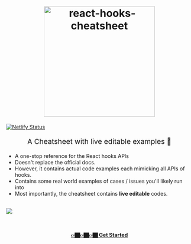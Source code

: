 <h1 align="center">
  <a target="_blank" href="http://react-hooks-cheatsheet.surge.sh/">
    <img src="https://i.imgur.com/RELWys6.png" alt="react-hooks-cheatsheet" title="react-hooks-cheatsheet" width="300">
  </a>
</h1>

[![Netlify Status](https://api.netlify.com/api/v1/badges/cc3a5289-5e78-4db3-bea2-07e97ba73abb/deploy-status)](https://app.netlify.com/sites/react-hooks-cheatsheet/deploys)

<p align="center" style="font-size: 1.2rem;">A Cheatsheet with live editable examples 💪</p>

- A one-stop reference for the React hooks APIs
- Doesn't replace the official docs. 
- However, it contains actual code examples each mimicking all APIs of hooks. 
- Contains some real world examples of cases / issues you'll likely run into
- Most importantly, the cheatsheet contains **live editable** codes. 

<br /> 

<div>
    <img src="https://i.imgur.com/dsOFnet.gif" style="max-width: 100%"/>
</div>

<br />
<br />
<p align="center" style="font-weight: bold">
  <a target="_blank" href="http://react-hooks-cheatsheet.surge.sh/">
    👉🏿👉🏿👉🏿 Get Started 
  </a>
</p>
